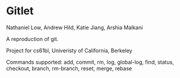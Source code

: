 # Gitlet

Nathaniel Low, Andrew Hild, Katie Jiang, Arshia Malkani

A reproduction of git.

Project for cs61bl, Univeristy of California, Berkeley

Commands supported: add, commit, rm, log, global-log, find, status, checkout, branch, rm-branch, reset, merge, rebase
